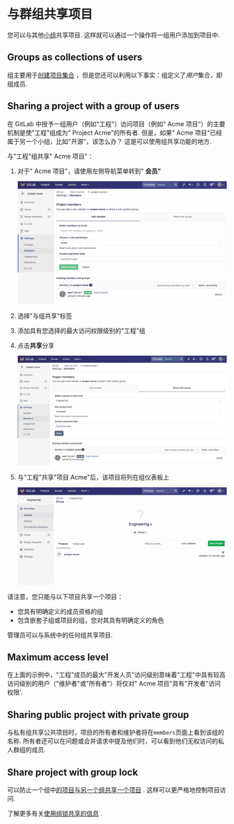 # 与群组共享项目[](#与群组共享项目 "Permalink")

您可以与其他[小组](../../group/index.html)共享项目. 这样就可以通过一个操作将一组用户添加到项目中.

## Groups as collections of users[](#groups-as-collections-of-users "Permalink")

组主要用于[创建项目集合](../../group/index.html) ，但是您还可以利用以下事实：组定义了*用户*集合，即组成员.

## Sharing a project with a group of users[](#sharing-a-project-with-a-group-of-users "Permalink")

在 GitLab 中授予一组用户（例如"工程"）访问项目（例如" Acme 项目"）的主要机制是使"工程"组成为" Project Acme"的所有者. 但是，如果" Acme 项目"已经属于另一个小组，比如"开源"，该怎么办？ 这是可以使用组共享功能的地方.

与"工程"组共享" Acme 项目"：

1.  对于" Acme 项目"，请使用左侧导航菜单转到" **会员"**

    [![share project with groups](img/0d1c10a8d14f11dd831b96878fc521e5.png)](img/share_project_with_groups.png)

2.  选择"与组共享"标签
3.  添加具有您选择的最大访问权限级别的"工程"组
4.  点击**共享**分享

    [![share project with groups tab](img/0e2287fb4b32bf9dff45f3255ddd45fe.png)](img/share_project_with_groups_tab.png)

5.  与"工程"共享"项目 Acme"后，该项目将列在组仪表板上

    [!['Project Acme' is listed as a shared project for 'Engineering'](img/000b14e609fee563642c55e238caca88.png)](img/other_group_sees_shared_project.png)

请注意，您只能与以下项目共享一个项目：

*   您具有明确定义的成员资格的组
*   包含嵌套子组或项目的组，您对其具有明确定义的角色

管理员可以与系统中的任何组共享项目.

## Maximum access level[](#maximum-access-level "Permalink")

在上面的示例中，"工程"成员的最大"开发人员"访问级别意味着"工程"中具有较高访问级别的用户（"维护者"或"所有者"）将仅对" Acme 项目"具有"开发者"访问权限'.

## Sharing public project with private group[](#sharing-public-project-with-private-group "Permalink")

与私有组共享公共项目时，项目的所有者和维护者将在`members`页面上看到该组的名称. 所有者还可以在问题或合并请求中提及他们时，可以看到他们无权访问的私人群组的成员.

## Share project with group lock[](#share-project-with-group-lock "Permalink")

可以防止一个组中[的项目与另一个组共享一个项目](../members/share_project_with_groups.html) . 这样可以更严格地控​​制项目访问.

了解更多有关[使用组锁共享的信息](../../group/index.html#share-with-group-lock) .
